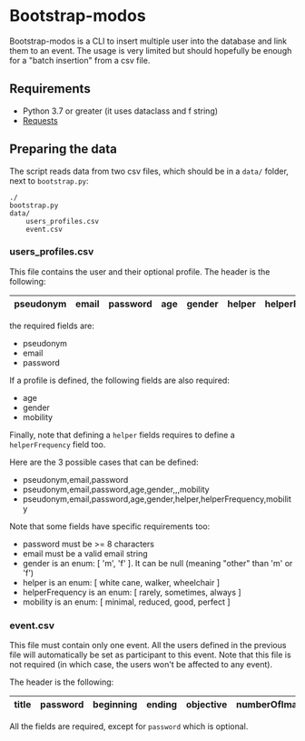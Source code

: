 # Bootstrap-modos

Bootstrap-modos is a CLI to insert multiple user into the database and link
them to an event. The usage is very limited but should hopefully be enough
for a "batch insertion" from a csv file.

## Requirements

- Python 3.7 or greater (it uses dataclass and f string)
- [Requests](https://requests.readthedocs.io/en/master/)

## Preparing the data

The script reads data from two csv files, which should be in a `data/` folder,
next to `bootstrap.py`:

```
./
bootstrap.py
data/
    users_profiles.csv
    event.csv
```

### users_profiles.csv

This file contains the user and their optional profile. The header is the
following:

| pseudonym | email | password | age | gender | helper | helperFrequency | mobility |
|-----------|-------|----------|-----|--------|--------|-----------------|----------|

the required fields are:

- pseudonym
- email
- password

If a profile is defined, the following fields are also required:

- age
- gender
- mobility

Finally, note that defining a `helper` fields requires to define a
`helperFrequency` field too.

Here are the 3 possible cases that can be defined:

- pseudonym,email,password
- pseudonym,email,password,age,gender,,,mobility
- pseudonym,email,password,age,gender,helper,helperFrequency,mobility

Note that some fields have specific requirements too:

- password must be >= 8 characters
- email must be a valid email string
- gender is an enum: [ 'm', 'f' ]. It can be null (meaning "other" than 'm' or 'f')
- helper is an enum: [ white cane, walker, wheelchair ]
- helperFrequency is an enum: [ rarely, sometimes, always ]
- mobility is an enum: [ minimal, reduced, good, perfect ]

### event.csv

This file must contain only one event. All the users defined in the previous
file will automatically be set as participant to this event. Note that this file
is not required (in which case, the users won't be affected to any event).

The header is the following:


| title | password | beginning | ending | objective | numberOfImages |
|-------|----------|-----------|--------|-----------|----------------|

All the fields are required, except for `password` which is optional.
